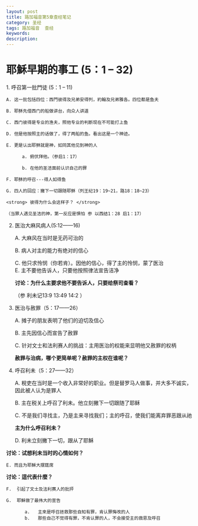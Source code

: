 ```yaml
---
layout: post
title: 路加福音第5章查经笔记
category: 圣经
tags: 路加福音  查经
keywords: 
description: 
---
```

<h1>耶穌早期的事工 (5：1 – 32)</h1>
1. 呼召第一批門徒 (5：1 – 11)  

    A. 这一批包括四位：西門彼得及兄弟安得列，約翰及兄弟雅各。四位都是鱼夫   

    B. 耶稣先借西门的船做讲台，向众人讲道

    C. 西门彼得是专业的渔夫，照他专业的判断现在不可能打上鱼
    
    D. 但是他按照主的话做了，得了两船的鱼。看出这是一个神迹。
    
    E. 更是认出耶稣就是神，如同其他见到神的人
        
          a. 俯伏拜他。（参启1：17）     
          
          b. 在他的圣洁面前认识自己的罪   
    
    F. 耶稣的呼召---得人如得鱼   
    
    G. 四人的回应：撇下一切跟随耶稣（列王纪19：19~21，路18：18~23）       
    
    <strong> 彼得为什么会这样子？ </strong>
    
    （当罪人遇见圣洁的神，第一反应是惧怕 参 以西结1：28 启1：17）  
    
    
2.  医治大麻风病人(5:12——16)     

    A. 大麻风在当时是无药可治的   
    
    B. 病人对主的能力有绝对的信心   
    
    C. 他只求怜悯（你若肯）。因他的信心，得了主的怜悯，蒙了医治   
    E. 主不要他告诉人，只要他按照律法宣告洁净     
    
    <strong>  讨论：为什么主要求他不要告诉人，只要给祭司查看？  </strong>     
    
    （参 利未记13:9  13:49  14:2 ）

    
3.  医治与赦罪（5：17——26）     
    
     A. 摊子的朋友表明了他们的迫切及信心   

     B. 主先因信心而宣告了赦罪    
     
     C. 针对文士和法利赛人的挑战：主用医治的权能来显明他又赦罪的权柄           
     
     <strong> 赦罪与治病，哪个更简单呢？赦罪的主权在谁呢？ </strong>   
     
4.  呼召利未（5：27——32）    

    A. 稅吏在当时是一个收入非常好的职业。但是替罗马人做事，并大多不诚实，因此被人认为是罪人    
    
    B. 主在税关上呼召了利未。他立刻撇下一切跟随了耶稣    
    
    C. 不是我们寻找主，乃是主来寻找我们；主的呼召，使我们能离弃罪恶跟从祂
    
    <strong>  主为什么呼召利未？ </strong>    
    
    D.	利未立刻撇下一切，跟从了耶穌    
    
**讨论：试想利未当时的心情如何？**     

    E. 而且为耶穌大摆筳席     
    
**讨论：這代表什麼？**    

    F.  引起了文士及法利赛人的批抨    
    
    G.  耶穌做了最伟大的宣告      
     
           a.	主來是呼召拯救那些自知有罪，肯认罪悔改的人
           b.	那些自己不觉得有罪，不肯认罪的人，不会接受主的救恩及呼召
 
   
   
   
   
   
   

   

